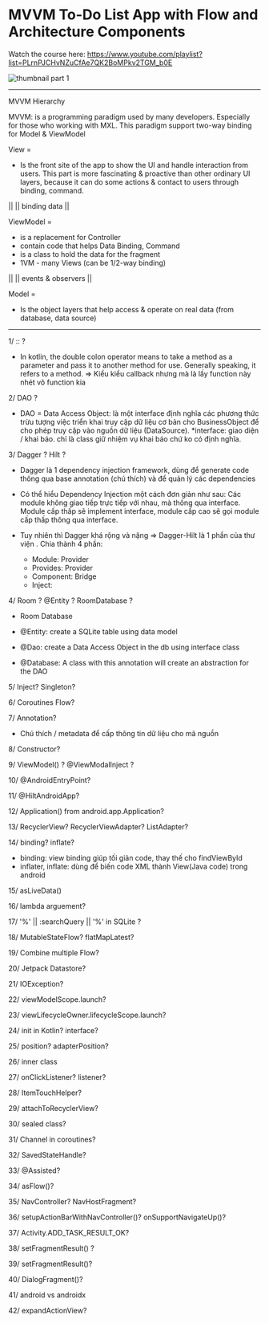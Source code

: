 # MVVM To-Do List App with Flow and Architecture Components

Watch the course here: https://www.youtube.com/playlist?list=PLrnPJCHvNZuCfAe7QK2BoMPkv2TGM_b0E

![thumbnail part 1](https://user-images.githubusercontent.com/52977034/116892669-5afefc80-ac30-11eb-9710-7a927427f02f.png)


---------------

MVVM Hierarchy

MVVM: is a programming paradigm used by many developers. Especially for those who working with MXL. This paradigm support two-way binding for Model & ViewModel

View =
- Is the front site of the app to show the UI and handle interaction from users. This part is more fascinating & proactive than other ordinary UI layers, because it
  can do some actions & contact to users through binding, command.

||
||   binding data
||

ViewModel =
- is a replacement for Controller
- contain code that helps Data Binding, Command
- is a class to hold the data for the fragment
- 1VM - many Views (can be 1/2-way binding)

||
||    events & observers
||

Model =
- Is the object layers that help access & operate on real data (from database, data source)

------------------------------------------------------------------------------------------------------------------------------------------------------------

1/ :: ?
- In kotlin, the double colon operator means to take a method as a parameter and pass it to another method for use.
  Generally speaking, it refers to a method.
  => Kiểu kiểu callback nhưng mà là lấy function này nhét vô function kia

2/ DAO ?
- DAO = Data Access Object: là một interface định nghĩa các phương thức trừu tượng việc triển khai truy cập dữ liệu cơ bản cho BusinessObject
  để cho phép truy cập vào nguồn dữ liệu (DataSource).
  *interface: giao diện / khai báo. chỉ là class giữ nhiệm vụ khai báo chứ ko có định nghĩa.

3/ Dagger ? Hilt ?
- Dagger là 1 dependency injection framework, dùng để generate code thông qua base annotation (chú thích) và để quản lý các dependencies
- Có thể hiểu Dependency Injection một cách đơn giản như sau:
  Các module không giao tiếp trực tiếp với nhau, mà thông qua interface. 
  Module cấp thấp sẽ implement interface, module cấp cao sẽ gọi module cấp thấp thông qua interface.

- Tuy nhiên thì Dagger khá rộng và nặng => Dagger-Hilt là 1 phần của thư viện . Chia thành 4 phần:
    + Module: Provider
    + Provides: Provider
    + Component: Bridge
    + Inject: 
  
4/ Room ? @Entity ? RoomDatabase ?
- Room Database

- @Entity: create a SQLite table using data model 
- @Dao: create a Data Access Object in the db using interface class
- @Database: A class with this annotation will create an abstraction for the DAO

5/ Inject? Singleton?

6/ Coroutines Flow?

7/ Annotation?
- Chú thích / metadata để cấp thông tin dữ liệu cho mã nguồn

8/ Constructor?

9/ ViewModel() ? @ViewModalInject ?

10/ @AndroidEntryPoint?

11/ @HiltAndroidApp?

12/ Application() from android.app.Application?

13/ RecyclerView? RecyclerViewAdapter? ListAdapter?

14/ binding? inflate?
- binding: view binding giúp tối giản code, thay thế cho findViewById
- inflater, inflate: dùng để biến code XML thành View(Java code) trong android

15/ asLiveData()

16/ lambda arguement?

17/  '%' || :searchQuery || '%'  in SQLite ?

18/ MutableStateFlow? flatMapLatest?

19/ Combine multiple Flow?

20/ Jetpack Datastore?

21/ IOException?

22/ viewModelScope.launch?

23/ viewLifecycleOwner.lifecycleScope.launch?

24/ init in Kotlin? interface?

25/ position? adapterPosition?

26/ inner class

27/ onClickListener? listener?

28/ ItemTouchHelper?

29/ attachToRecyclerView?

30/ sealed class?

31/ Channel in coroutines?

32/ SavedStateHandle?

33/ @Assisted?

34/ asFlow()?

35/ NavController? NavHostFragment?

36/ setupActionBarWithNavController()? onSupportNavigateUp()?

37/ Activity.ADD_TASK_RESULT_OK?

38/ setFragmentResult() ?

39/ setFragmentResult()?

40/ DialogFragment()?

41/ android vs androidx

42/ expandActionView?